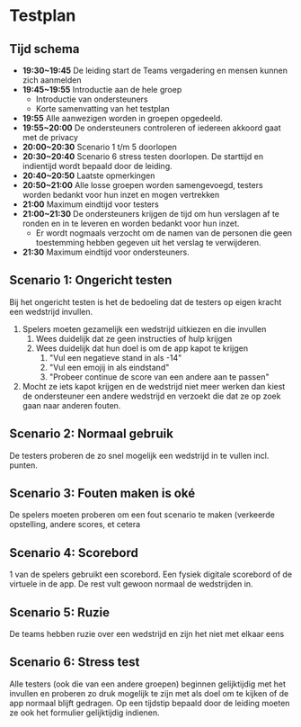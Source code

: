 # Testplan

## Tijd schema

- **19:30~19:45** De leiding start de Teams vergadering en mensen kunnen zich aanmelden
- **19:45~19:55** Introductie aan de hele groep
  - Introductie van ondersteuners
  - Korte samenvatting van het testplan
- **19:55** Alle aanwezigen worden in groepen opgedeeld.
- **19:55~20:00** De ondersteuners controleren of iedereen akkoord gaat met de privacy
- **20:00~20:30** Scenario 1 t/m 5 doorlopen
- **20:30~20:40** Scenario 6 stress testen doorlopen. De starttijd en indientijd wordt bepaald door de leiding.
- **20:40~20:50** Laatste opmerkingen
- **20:50~21:00** Alle losse groepen worden samengevoegd, testers worden bedankt voor hun inzet en mogen vertrekken
- **21:00** Maximum eindtijd voor testers
- **21:00~21:30** De ondersteuners krijgen de tijd om hun verslagen af te ronden en in te leveren en worden bedankt voor hun inzet.
  - Er wordt nogmaals verzocht om de namen van de personen die geen toestemming hebben gegeven uit het verslag te verwijderen.
- **21:30** Maximum eindtijd voor ondersteuners.

## Scenario 1: Ongericht testen

Bij het ongericht testen is het de bedoeling dat de testers op eigen kracht een wedstrijd invullen.

1. Spelers moeten gezamelijk een wedstrijd uitkiezen en die invullen
   1. Wees duidelijk dat ze geen instructies of hulp krijgen
   2. Wees duidelijk dat hun doel is om de app kapot te krijgen
      1. "Vul een negatieve stand in als -14"
      2. "Vul een emojij in als eindstand"
      3. "Probeer continue de score van een andere aan te passen"
3. Mocht ze iets kapot krijgen en de wedstrijd niet meer werken dan kiest de ondersteuner een andere wedstrijd en verzoekt die dat ze op zoek gaan naar anderen fouten.

## Scenario 2: Normaal gebruik

De testers proberen de zo snel mogelijk een wedstrijd in te vullen incl. punten.

## Scenario 3: Fouten maken is oké

De spelers moeten proberen om een fout scenario te maken (verkeerde opstelling, andere scores, et cetera

## Scenario 4: Scorebord

1 van de spelers gebruikt een scorebord. Een fysiek digitale scorebord of de virtuele in de app. De rest vult gewoon normaal de wedstrijden in.

## Scenario 5: Ruzie

De teams hebben ruzie over een wedstrijd en zijn het niet met elkaar eens

## Scenario 6: Stress test

Alle testers (ook die van een andere groepen) beginnen gelijktijdig met het invullen en proberen zo druk mogelijk te zijn met als doel om te kijken of de app normaal blijft gedragen. Op een tijdstip bepaald door de leiding moeten ze ook het formulier gelijktijdig indienen.
